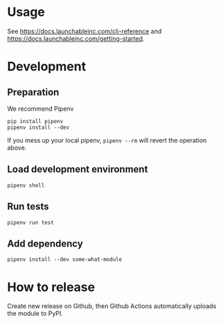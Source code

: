 # Usage

See https://docs.launchableinc.com/cli-reference and https://docs.launchableinc.com/getting-started.

# Development
## Preparation
We recommend Pipenv
```shell
pip install pipenv
pipenv install --dev
```
If you mess up your local pipenv, `pipenv --rm` will revert the operation above.

## Load development environment
```shell
pipenv shell
```

## Run tests
```shell
pipenv run test
```

## Add dependency
```shell
pipenv install --dev some-what-module
```

# How to release
Create new release on Github, then Github Actions automatically uploads the module to PyPI.
